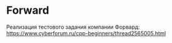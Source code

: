 # Forward
Реализация тестового задания компании Форвард:
https://www.cyberforum.ru/cpp-beginners/thread2565005.html
